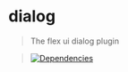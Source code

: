 # dialog

>The flex ui dialog plugin

>[![Dependencies][david-image]][david-url]

[david-image]: http://img.shields.io/david/flexui/dialog.svg?style=flat-square
[david-url]: https://david-dm.org/flexui/dialog
